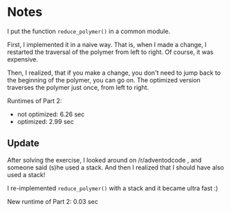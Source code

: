 Notes
=====

I put the function `reduce_polymer()` in a common module.

First, I implemented it in a naive way. That is, when I made a change,
I restarted the traversal of the polymer from left to right. Of course,
it was expensive.

Then, I realized, that if you make a change, you don't need to jump back
to the beginning of the polymer, you can go on. The optimized version
traverses the polymer just once, from left to right.

Runtimes of Part 2:

* not optimized: 6.26 sec
* optimized: 2.99 sec

Update
------

After solving the exercise, I looked around on /r/adventodcode , and someone
said (s)he used a stack. And then I realized that I should have also used a
stack!

I re-implemented `reduce_polymer()` with a stack and it became ultra fast :)

New runtime of Part 2: 0.03 sec

